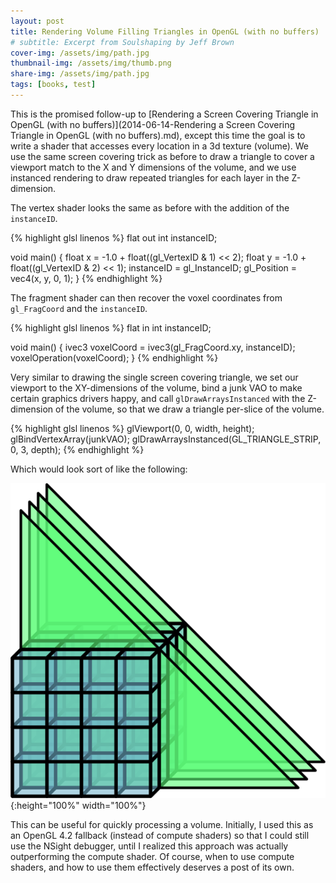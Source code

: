 ```yaml
---
layout: post
title: Rendering Volume Filling Triangles in OpenGL (with no buffers)
# subtitle: Excerpt from Soulshaping by Jeff Brown
cover-img: /assets/img/path.jpg
thumbnail-img: /assets/img/thumb.png
share-img: /assets/img/path.jpg
tags: [books, test]
---
```


This is the promised follow-up to [Rendering a Screen Covering Triangle in OpenGL (with no buffers)](2014-06-14-Rendering a Screen Covering Triangle in OpenGL (with no buffers).md), except this time the goal is to write a shader that accesses every location in a 3d texture (volume).  We use the same screen covering trick as before to draw a triangle to cover a viewport match to the X and Y dimensions of the volume, and we use instanced rendering to draw repeated triangles for each layer in the Z-dimension.

The vertex shader looks the same as before with the addition of the ```instanceID```.

{% highlight glsl linenos %}
flat out int instanceID;
 
void main()
{
    float x = -1.0 + float((gl_VertexID & 1) << 2);
    float y = -1.0 + float((gl_VertexID & 2) << 1);
    instanceID  = gl_InstanceID;
    gl_Position = vec4(x, y, 0, 1);
}
{% endhighlight %}


The fragment shader can then recover the voxel coordinates from ```gl_FragCoord``` and the ```instanceID```.

{% highlight glsl linenos %}
flat in int instanceID;
 
void main()
{
    ivec3 voxelCoord = ivec3(gl_FragCoord.xy, instanceID);
    voxelOperation(voxelCoord);
}
{% endhighlight %}

Very similar to drawing the single screen covering triangle, we set our viewport to the XY-dimensions of the volume, bind a junk VAO to make certain graphics drivers happy, and call ```glDrawArraysInstanced``` with the Z-dimension of the volume, so that we draw a triangle per-slice of the volume.

{% highlight glsl linenos %}
glViewport(0, 0, width, height);
glBindVertexArray(junkVAO);
glDrawArraysInstanced(GL_TRIANGLE_STRIP, 0, 3, depth);
{% endhighlight %}

Which would look sort of like the following:

![glScreenSpaceTriangle](/assets/img/volumefillingtriangles.png){:height="100%" width="100%"}

This can be useful for quickly processing a volume. Initially, I used this as an OpenGL 4.2 fallback (instead of compute shaders) so that I could still use the NSight debugger, until I realized this approach was actually outperforming the compute shader. Of course, when to use compute shaders, and how to use them effectively deserves a post of its own.